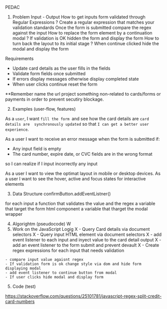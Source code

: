 PEDAC
1. Problem
  Input - Output
  How to get inputs form validated through Regular Expressions ?
    Create a regular expression that matches your validation standards
    Once the form is submitted compare the regex against the input 
  How to replace the form element by a continuation modal ?
    If validation is OK hidden the form and display the form
  How to turn back the layout to its initial stage ?
    When continue clicked hide the modal and display the form

Requirements
- Update card details as the user fills in the fields
- Validate form fields once submitted
- If errors display messages otherwise display completed state
- When user clicks continue reset the form

**Remember name the url project something non-related to cards/forms or payments in order to prevent secutiry blockage.

2. Examples (user-flow, features)

As a `user`, I want `fill the form `and see how the card details are `card details are  synchronously updated` so that `I can get a better user experience`.

As a user I want to receive an error message when the form is submitted if:
  - Any input field is empty
  - The card number, expire date, or CVC fields are in the wrong format

  so I can realize if I input incorrectly any input

As a user I want to view the optimat layout in mobile or desktop devices.
As a user I want to see the hover, active and focus states for interactive elements

3. Data Structure
  confirmButton.addEventListner() 

  for each input a function that validates the value and the regex
  a variable that target the form html component
  a variable that tharget the modal wrapper 


4. Algorightm (pseudocode)
W
  2. Work on the JavaScript Logig
    X - Query Card details via document selectors
    X - Query input HTML element via document selectors
    X - add event listener to each input and inyect value to the card detail output
    X - add an event listener to the form submit and prevent devault
    X - Create regex expressions for each input that needs validation

    - compare input value agaisnt regex
    - If validation form is ok change style via dom and hide form displaying modal
    - add event listener to continue button from modal
    - If user clicks hide modal and display form

5. Code (test)


https://stackoverflow.com/questions/25101781/javascript-regex-split-credit-card-numbers